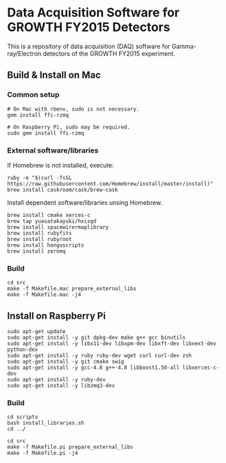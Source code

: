 # Data Acquisition Software for GROWTH FY2015 Detectors

This is a repository of data acquisition (DAQ) software for Gamma-ray/Electron detectors of the GROWTH FY2015 experiment.

## Build & Install on Mac

### Common setup

```
# On Mac with rbenv, sudo is not necessary.
gem install ffi-rzmq

# On Raspberry Pi, sudo may be required.
sudo gem install ffi-rzmq
```

### External software/libraries
If Homebrew is not installed, execute:
```
ruby -e "$(curl -fsSL https://raw.githubusercontent.com/Homebrew/install/master/install)"
brew install caskroom/cask/brew-cask
```

Install dependent software/libraries unsing Homebrew.

```
brew install cmake xerces-c
brew tap yuasatakayuki/hxisgd
brew install spacewirermaplibrary
brew install rubyfits
brew install rubyroot
brew install hongoscripts
brew install zeromq
```

### Build

```
cd src
make -f Makefile.mac prepare_external_libs
make -f Makefile.mac -j4
```

## Install on Raspberry Pi

```
sudo apt-get update
sudo apt-get install -y git dpkg-dev make g++ gcc binutils 
sudo apt-get install -y libx11-dev libxpm-dev libxft-dev libxext-dev python-dev
sudo apt-get install -y ruby ruby-dev wget curl curl-dev zsh
sudo apt-get install -y git cmake swig
sudo apt-get install -y gcc-4.8 g++-4.8 libboost1.50-all libxerces-c-dev
sudo apt-get install -y ruby-dev
sudo apt-get install -y libzmq3-dev
```

### Build

```
cd scripts
bash install_libraries.sh
cd ../

cd src
make -f Makefile.pi prepare_external_libs
make -f Makefile.pi -j4
```
